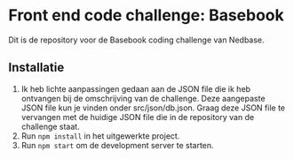 # Front end code challenge: Basebook

Dit is de repository voor de Basebook coding challenge van Nedbase. 

## Installatie

1. Ik heb lichte aanpassingen gedaan aan de JSON file die ik heb ontvangen bij de omschrijving van de challenge. Deze aangepaste JSON file kun je vinden onder src/json/db.json. Graag deze JSON file te vervangen met de huidige JSON file die in de repository van de challenge staat.
2. Run `npm install` in het uitgewerkte project.
3. Run `npm start` om de development server te starten.
